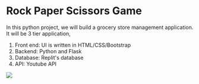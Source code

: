# Rock Paper Scissors Game
In this python project, we will build a grocery store management application. It will be 3 tier application,
1. Front end: UI is written in HTML/CSS/Bootstrap
2. Backend: Python and Flask
3. Database: Replit's database
4. API: Youtube API

![](youtube.png)
